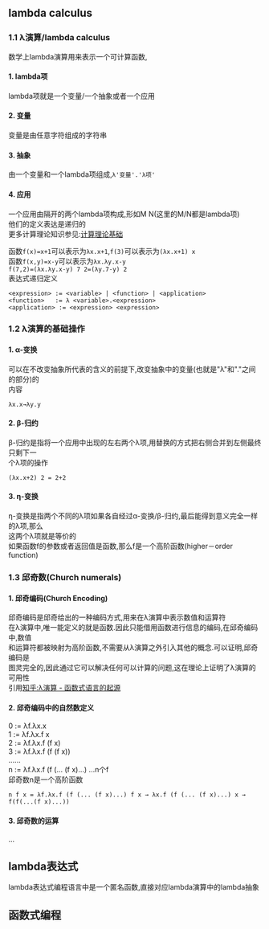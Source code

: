 ## lambda calculus
### 1.1 λ演算/lambda calculus
数学上lambda演算用来表示一个可计算函数,
#### 1. lambda项
lambda项就是一个变量/一个抽象或者一个应用
#### 2. 变量
变量是由任意字符组成的字符串
#### 3. 抽象
由一个变量和一个lambda项组成,`λ'变量'.'λ项'`
#### 4. 应用
一个应用由隔开的两个lambda项构成,形如M N(这里的M/N都是lambda项)  
他们的定义表达是递归的  
更多计算理论知识参见:[计算理论基础](https://oi-wiki.org/misc/cc-basic/)  

函数`f(x)=x+1`可以表示为`λx.x+1`,`f(3)`可以表示为`(λx.x+1) x`  
函数`f(x,y)=x-y`可以表示为`λx.λy.x-y`  
`f(7,2)=(λx.λy.x-y) 7 2=(λy.7-y) 2`  
表达式递归定义
```
<expression> := <variable> | <function> | <application>
<function>   := λ <variable>.<expression>
<application> := <expression> <expression>
```  
### 1.2 λ演算的基础操作
#### 1. α-变换
可以在不改变抽象所代表的含义的前提下,改变抽象中的变量(也就是"λ"和"."之间的部分)的  
内容  
```
λx.x→λy.y
```  
#### 2. β-归约
β-归约是指将一个应用中出现的左右两个λ项,用替换的方式把右侧合并到左侧最终只剩下一  
个λ项的操作  
```
(λx.x+2) 2 = 2+2
```  
#### 3. η-变换
η-变换是指两个不同的λ项如果各自经过α-变换/β-归约,最后能得到意义完全一样的λ项,那么  
这两个λ项就是等价的  
如果函数f的参数或者返回值是函数,那么f是一个高阶函数(higher－order function)  
### 1.3 邱奇数(Church numerals)
 
#### 1. 邱奇编码(Church Encoding)
邱奇编码是邱奇给出的一种编码方式,用来在λ演算中表示数值和运算符  
在λ演算中,唯一能定义的就是函数.因此只能借用函数进行信息的编码,在邱奇编码中,数值  
和运算符都被映射为高阶函数,不需要从λ演算之外引入其他的概念.可以证明,邱奇编码是  
图灵完全的,因此通过它可以解决任何可以计算的问题,这在理论上证明了λ演算的可用性  
引用[知乎:λ演算 - 函数式语言的起源](https://zhuanlan.zhihu.com/p/164700404)
#### 2. 邱奇编码中的自然数定义
0 := λf.λx.x  
1 := λf.λx.f x  
2 := λf.λx.f (f x)  
3 := λf.λx.f (f (f x))  
......  
n := λf.λx.f (f (... (f x)...)  ...n个f  
邱奇数n是一个高阶函数  
```
n f x = λf.λx.f (f (... (f x)...) f x → λx.f (f (... (f x)...) x → f(f(...(f x)...))
```
#### 3. 邱奇数的运算
...  
## lambda表达式
lambda表达式编程语言中是一个匿名函数,直接对应lambda演算中的lambda抽象  

## 函数式编程
